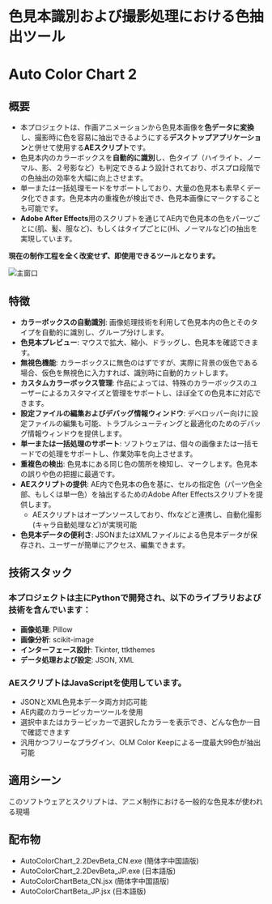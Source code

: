 # 色見本識別および撮影処理における色抽出ツール
# Auto Color Chart 2

## 概要
- 本プロジェクトは、作画アニメーションから色見本画像を**色データに変換**し、撮影時に色を容易に抽出できるようにする**デスクトップアプリケーション**と併せて使用する**AEスクリプト**です。
- 色見本内のカラーボックスを**自動的に識別**し、色タイプ（ハイライト、ノーマル、影、２号影など）も判定できるよう設計されており、ポスプロ段階での色抽出の効率を大幅に向上させます。
- 単一または一括処理モードをサポートしており、大量の色見本も素早くデータ化できます。色見本内の重複色が検出でき、色見本画像にマークすることも可能です。
- **Adobe After Effects**用のスクリプトを通じてAE内で色見本の色をパーツごとに(肌、髪、服など)、もしくはタイプごとに(Hi、ノーマルなど)の抽出を実現しています。

**現在の制作工程を全く改変せず、即使用できるツールとなります。**

![主窗口](C:\\Users\\mcx20\\Documents\\GitHub\\AutoColorChart\\screenshoots\\main.png "マインウィンド")

## 特徴
- **カラーボックスの自動識別**: 画像処理技術を利用して色見本内の色とそのタイプを自動的に識別し、グループ分けします。
- **色見本プレビュー**: マウスで拡大、縮小、ドラッグし、色見本を確認できます。
- **無視色機能**: カラーボックスに無色のはずですが、実際に背景の仮色である場合、仮色を無視色に入力すれば、識別時に自動的カットします。
- **カスタムカラーボックス管理**: 作品によっては、特殊のカラーボックスのユーザーによるカスタマイズと管理をサポートし、ほぼ全ての色見本に対応できます。
- **設定ファイルの編集およびデバッグ情報ウィンドウ**: デベロッパー向けに設定ファイルの編集も可能、トラブルシューティングと最適化のためのデバッグ情報ウィンドウを提供します。
- **単一または一括処理のサポート**: ソフトウェアは、個々の画像または一括モードでの処理をサポートし、作業効率を向上させます。
- **重複色の検出**: 色見本にある同じ色の箇所を検知し、マークします。色見本の誤りや色の把握に最適です。
- **AEスクリプトの提供**: AE内で色見本の色を基に、セルの指定色（パーツ色全部、もしくは単一色）を抽出するためのAdobe After Effectsスクリプトを提供します。
  - AEスクリプトはオープンソースしており、ffxなどと連携し、自動化撮影(キャラ自動処理など)が実現可能
- **色見本データの便利さ**: JSONまたはXMLファイルによる色見本データが保存され、ユーザーが簡単にアクセス、編集できます。


## 技術スタック
### 本プロジェクトは主にPythonで開発され、以下のライブラリおよび技術を含んでいます：
- **画像処理**: Pillow
- **画像分析**: scikit-image
- **インターフェース設計**: Tkinter, ttkthemes
- **データ処理および設定**: JSON, XML
### AEスクリプトはJavaScriptを使用しています。
- JSONとXML色見本データ両方対応可能
- AE内蔵のカラーピッカーツールを使用
- 選択中またはカラーピッカーで選択したカラーを表示でき、どんな色か一目で確認できます
- 汎用かつフリーなプラグイン、OLM Color Keepによる一度最大99色が抽出可能

## 適用シーン
このソフトウェアとスクリプトは、アニメ制作における一般的な色見本が使われる現場

## 配布物
- AutoColorChart_2.2DevBeta_CN.exe (簡体字中国語版)
- AutoColorChart_2.2DevBeta_JP.exe (日本語版)
- AutoColorChartBeta_CN.jsx (簡体字中国語版)
- AutoColorChartBeta_JP.jsx (日本語版)
